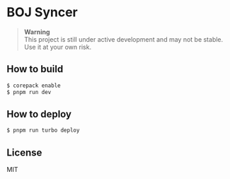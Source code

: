 # BOJ Syncer

> **Warning** \
> This project is still under active development and may not be stable. \
> Use it at your own risk.

## How to build

```sh
$ corepack enable
$ pnpm run dev
```

## How to deploy

```sh
$ pnpm run turbo deploy
```

## License

MIT
